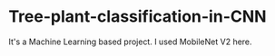 # Tree-plant-classification-in-CNN
It's a Machine Learning based project. I used MobileNet V2 here.
